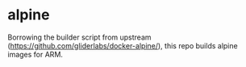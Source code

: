 # alpine

Borrowing the builder script from upstream (https://github.com/gliderlabs/docker-alpine/), this repo builds alpine images for ARM.
